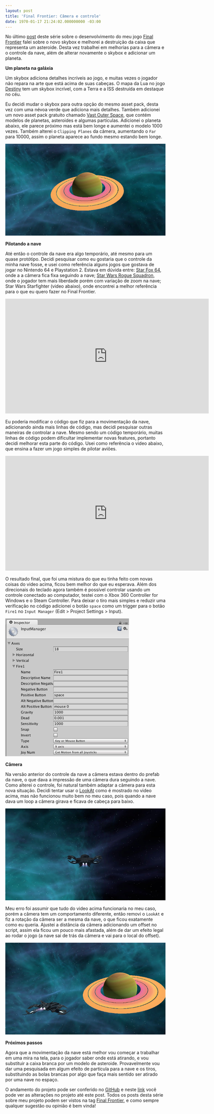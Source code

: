 ```yaml
---
layout: post
title: 'Final Frontier: Câmera e controle'
date: 1970-01-17 21:24:02.000000000 -03:00
---
```

No último [post](http://gamedeveloper.com.br/final-frontier-skybox-e-mais-destruicao/) deste série sobre o desenvolvimento do meu jogo [Final Frontier](http://gamedeveloper.com.br/tag/final-frontier/) falei sobre o novo skybox e melhorei a destruição da caixa que representa um asteroide. Desta vez trabalhei em melhorias para a câmera e o controle da nave, além de alterar novamente o skybox e adicionar um planeta.

**Um planeta na galáxia**

Um skybox adiciona detalhes incríveis ao jogo, e muitas vezes o jogador não repara na arte que está acima de suas cabeças. O mapa da Lua no jogo [Destiny](https://www.destinythegame.com/) tem um skybox incrível, com a Terra e a ISS destruída em destaque no céu. 

Eu decidi mudar o skybox para outra opção do mesmo asset pack, desta vez com uma névoa verde que adiciona mais detalhes. Também adicionei um novo asset pack gratuito chamado [Vast Outer Space](https://www.assetstore.unity3d.com/en/#!/content/38913), que contém modelos de planetas, asteroides e algumas partículas. Adicionei o planeta abaixo, ele parece próximo mas está bem longe e aumentei o modelo 1000 vezes. Também alterei o `Clipping Planes` da câmera, aumentando o `Far` para 10000, assim o planeta aparece ao fundo mesmo estando bem longe. 

![](/content/images/2016/08/planeta-novo.jpg)

**Pilotando a nave**

Até então o controle da nave era algo temporário, até mesmo para um quase protótipo. Decidi pesquisar como eu gostaria que o controle da minha nave fosse, e usei como referência alguns jogos que gostava de jogar no Nintendo 64 e Playstation 2. Estava em dúvida entre: [Star Fox 64](https://www.youtube.com/watch?v=GhQp8le67Xo), onde a a câmera fica fixa seguindo a nave; [Star Wars Rogue Squadron](https://www.youtube.com/watch?v=V0zjmj4rf3U), onde o jogador tem mais liberdade porém com variação de zoom na nave; Star Wars Starfighter (video abaixo), onde encontrei a melhor referência para o que eu quero fazer no Final Frontier.

<iframe width="640" height="360" src="https://www.youtube.com/embed/fv4e_vvwY6c" frameborder="0" allowfullscreen></iframe>

Eu poderia modificar o código que fiz para a movimentação da nave, adicionando ainda mais linhas de código, mas decidi pesquisar outras maneiras de controlar a nave. Mesmo sendo um código temporário, muitas linhas de código podem dificultar implementar novas features, portanto decidi melhorar esta parte do código. Usei como referência o video abaixo, que ensina a fazer um jogo simples de pilotar aviões.

<iframe width="640" height="360" src="https://www.youtube.com/embed/lCulq9J0Y9E" frameborder="0" allowfullscreen></iframe>

O resultado final, que foi uma mistura do que eu tinha feito com novas coisas do video acima, ficou bem melhor do que eu esperava. Além dos direcionais do teclado agora também é possível controlar usando um controle conectado ao computador, testei com o Xbox 360 Controller for Windows e o Steam Controller. Para deixar o tiro mais simples e reduzir uma verificação no código adicionei o botão `space` como um trigger para o botão `Fire1` no `Input Manager` (Edit > Project Settings > Input).

![](/content/images/2016/08/input-manager.jpg)

**Câmera**

Na versão anterior do controle da nave a câmera estava dentro do prefab da nave, o que dava a impressão de uma câmera dura seguindo a nave. Como alterei o controle, foi natural também adaptar a câmera para esta nova situação. Decidi tentar usar o [LookAt](https://docs.unity3d.com/ScriptReference/Transform.LookAt.html) como é mostrado no video acima, mas não funcionou muito bem no meu caso, pois quando a nave dava um loop a câmera girava e ficava de cabeça para baixo.

![](/content/images/2016/08/nave-erro-camera.jpg)

Meu erro foi assumir que tudo do video acima funcionaria no meu caso, porém a câmera tem um comportamento diferente, então removi o `LookAt` e fiz a rotação da câmera ser a mesma da nave, o que ficou exatamente como eu queria. Ajustei a distância da câmera adicionando um offset no script, assim ela ficou um pouco mais afastada, além de dar um efeito legal ao rodar o jogo (a nave sai de trás da câmera e vai para o local do offset).

![](/content/images/2016/08/ff-camera.jpg)

**Próximos passos**

Agora que a movimentação da nave está melhor vou começar a trabalhar em uma mira na tela, para o jogador saber onde está atirando, e vou substituir a caixa branca por um modelo de asteroide. Provavelmente vou dar uma pesquisada em algum efeito de partícula para a nave e os tiros, substituindo as bolas brancas por algo que faça mais sentido ser atirado por uma nave no espaço.

O andamento do projeto pode ser conferido no [GitHub](https://github.com/cicanci/game-unity-ff) e neste [link](https://github.com/cicanci/game-unity-ff/tree/3e8ab71d0ae3410b50dac9e7873c48aa0e0e0b4a) você pode ver as alterações no projeto até este post. Todos os posts desta série sobre meu projeto podem ser vistos na tag [Final Frontier](http://gamedeveloper.com.br/tag/final-frontier/), e como sempre qualquer sugestão ou opinião é bem vinda!
